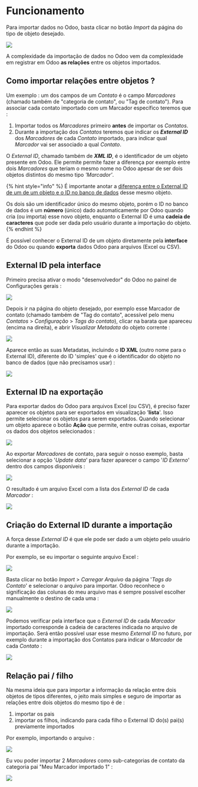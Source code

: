 # Funcionamento

Para importar dados no Odoo, basta clicar no botão _Import_ da página do tipo de objeto desejado.

![](.gitbook/assets/image%20%2812%29.png)

A complexidade da importação de dados no Odoo vem da complexidade em registrar em Odoo **as relações** entre os objetos importados.

## Como importar relações entre objetos ?

Um exemplo : um dos campos de um _Contato_ é o campo _Marcadores_ \(chamado também de "categoria de contato", ou "Tag de contato"\). Para associar cada contato importado com um Marcador específico teremos que :

1.  Importar todos os _Marcadores_ primeiro **antes** de importar os _Contatos_.
2. Durante a importação dos _Contatos_ teremos que indicar os _**External ID**_ dos _Marcadores_  de cada _Contato_ importado, para indicar qual _Marcador_ vai ser associado a qual _Contato_.

O _External ID_, chamado também de _**XML ID**_, é o identificador de um objeto presente em Odoo. Ele permite permite fazer a diferença por exemplo entre dois _Marcadores_ que teriam o mesmo nome no Odoo apesar de ser dois objetos distintos do mesmo tipo _'Marcador'_.

{% hint style="info" %}
É importante anotar a [diferença entre o External ID de um de um objeto e o ID no banco de dados](https://www.odoo.com/documentation/user/12.0/general/base_import/import_faq.html#what-s-the-difference-between-database-id-and-external-id) desse mesmo objeto.

Os dois são um identificador único do mesmo objeto, porém o ID no banco de dados é um **número** \(único\) dado automaticamente por Odoo quando cria \(ou importa\) esse novo objeto, enquanto o External ID é uma **cadeia de caracteres** que pode ser dada pelo usuário durante a importação do objeto.
{% endhint %}

É possível conhecer o External ID de um objeto diretamente pela **interface** do Odoo ou quando **exporta** dados Odoo para arquivos \(Excel ou CSV\).

## External ID pela interface

Primeiro precisa ativar o modo "desenvolvedor" do Odoo no painel de Configurações gerais :

![](.gitbook/assets/image%20%284%29.png)

Depois ir na página do objeto desejado, por exemplo esse Marcador de contato \(chamado também de "Tag do contato", acessível pelo menu _Contatos_ &gt; _Configuração_ &gt; _Tags do contato_\), clicar na barata que apareceu \(encima na direita\), e abrir _Visualizar Metadata_ do objeto corrente :

![](.gitbook/assets/image.png)

Aparece então as suas Metadatas, incluindo o **ID XML** \(outro nome para o External ID\), diferente  do ID 'simples' que é o identificador do objeto no banco de dados \(que não precisamos usar\) :

![](.gitbook/assets/image%20%289%29.png)

## External ID na exportação

Para exportar dados do Odoo para arquivos Excel \(ou CSV\), é preciso fazer aparecer os objetos para ser exportados em visualização '**lista**'. Isso permite selecionar os objetos para serem exportados. Quando selecionar um objeto aparece o botão **Ação** que permite, entre outras coisas, exportar os dados dos objetos selecionados :

![](.gitbook/assets/image%20%282%29.png)

Ao exportar _Marcadores_ de contato, para seguir o nosso exemplo, basta selecionar a opção '_Update data_' para fazer aparecer o campo '_ID Externo_' dentro dos campos disponíveis :

![](.gitbook/assets/image%20%2810%29.png)

O resultado é um arquivo Excel com a lista dos _External ID_ de cada _Marcador_ :

![](.gitbook/assets/image%20%286%29.png)

## Criação do External ID durante a importação

A força desse _External ID_  é que ele pode ser dado a um objeto pelo usuário durante a importação.

Por exemplo, se eu importar o seguinte arquivo Excel :

![](.gitbook/assets/image%20%288%29.png)

Basta clicar no botão _Import_ &gt; _Carregar Arquivo_ da página '_Tags do Contato_' e selecionar o arquivo para importar. Odoo reconhece o significação das colunas do meu arquivo mas é sempre possível escolher manualmente o destino de cada uma :

![](.gitbook/assets/image%20%283%29.png)

Podemos verificar pela interface que o _External ID_ de cada _Marcador_  importado corresponde à cadeia de caracteres indicada no arquivo de importação. Será então possível usar esse mesmo _External ID_ no futuro, por exemplo durante a importação dos Contatos para indicar o _Marcador_ de cada _Contato_ :

![](.gitbook/assets/image%20%2811%29.png)

## Relação pai / filho

Na mesma ideia que para importar a informação da relação entre dois objetos de tipos diferentes, o jeito mais simples e seguro de importar as relações entre dois objetos do mesmo tipo é de :

1. importar os pais
2. importar os filhos, indicando para cada filho o External ID do\(s\) pai\(s\) previamente importados

Por exemplo, importando o arquivo :

![](.gitbook/assets/image%20%281%29.png)

Eu vou poder importar 2 _Marcadores_ como sub-categorias de contato da categoria pai "Meu Marcador importado 1" :

![](.gitbook/assets/image%20%287%29.png)











